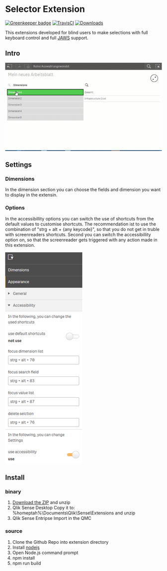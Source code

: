 # Selector Extension
[![Greenkeeper badge](https://badges.greenkeeper.io/q2g/q2g-ext-selector.svg)](https://greenkeeper.io/)
[![TravisCI](https://travis-ci.org/q2g/q2g-ext-selector.svg?branch=master)](https://travis-ci.org/q2g/q2g-ext-selector)
[![Downloads](https://m.sense2go.net/downloads.svg?q2g-ext-selector)](https://m.sense2go.net/extension-package)

This extensions developed for blind users to make selections with full
keyboard control and full [JAWS](http://www.freedomscientific.com/Products/Blindness/JAWS) support.

## Intro

![teaser](./docs/teaser.gif "Short teaser")

## Settings


### Dimensions

In the dimension section you can choose the fields and dimension you want to display in the extensin.

### Options

In the accessibillity options you can switch the use of shortcuts from the default values to customise shortcuts. The recommendation ist to use the combination of "strg + alt + {any keycode}", so that you do not get in truble with screenreaders shortcuts. Second you can switch the accessibillity option on, so that the screenreader gets triggered with any action made in this extension.

![settings](./docs/screenshot_2.PNG?raw=true "Settings")

## Install

### binary

1. [Download the ZIP](https://m.sense2go.net/extension-package) and unzip
2. Qlik Sense Desktop
   Copy it to: %homeptah%\Documents\Qlik\Sense\Extensions and unzip
3. Qlik Sense Entripse
   Import in the QMC

### source

1. Clone the Github Repo into extension directory
2. Install [nodejs](https://nodejs.org/)
3. Open Node.js command prompt
4. npm install
5. npm run build
